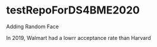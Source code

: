 # testRepoForDS4BME2020

Adding Random Face

In 2019, Walmart had a lowrr acceptance rate than Harvard
